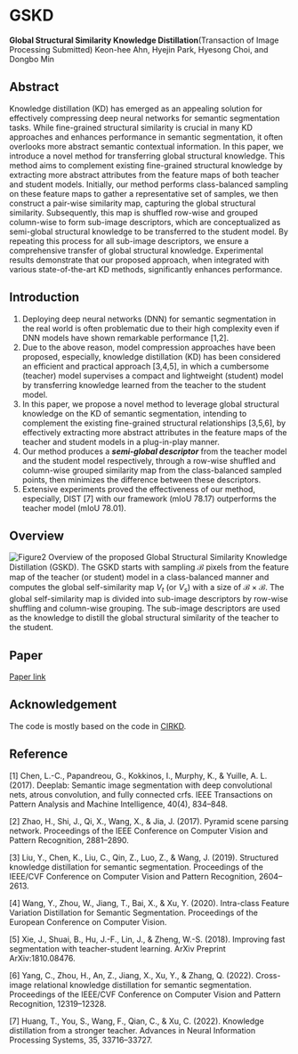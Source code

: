 # GSKD
**Global Structural Similarity Knowledge Distillation**(Transaction of Image Processing Submitted)
Keon-hee Ahn, Hyejin Park, Hyesong Choi, and Dongbo Min

## Abstract
Knowledge distillation (KD) has emerged as an appealing solution for effectively compressing deep neural networks for semantic segmentation tasks. While fine-grained structural similarity is crucial in many KD approaches and enhances performance in semantic segmentation, it often overlooks more abstract semantic contextual information. In this paper, we introduce a novel method for transferring global structural knowledge. This method aims to complement existing fine-grained structural knowledge by extracting more abstract attributes from the feature maps of both teacher and student models. Initially, our method performs class-balanced sampling on these feature maps to gather a representative set of samples, we then construct a pair-wise similarity map, capturing the global structural similarity. Subsequently, this map is shuffled row-wise and grouped column-wise to form sub-image descriptors, which are conceptualized as semi-global structural knowledge to be transferred to the student model. By repeating this process for all sub-image descriptors, we ensure a comprehensive transfer of global structural knowledge. Experimental results demonstrate that our proposed approach, when integrated with various state-of-the-art KD methods, significantly enhances performance. 

## Introduction
1. Deploying deep neural networks (DNN) for semantic segmentation in the real world is often problematic due to their high complexity even if DNN models have shown remarkable performance [1,2].
2. Due to the above reason, model compression approaches have been proposed, especially, knowledge distillation (KD) has been considered an efficient and practical approach [3,4,5], in which a cumbersome (teacher) model supervises a compact and lightweight (student) model by transferring knowledge learned from the teacher to the student model.
3. In this paper, we propose a novel method to leverage global structural knowledge on the KD of semantic segmentation, intending to complement the existing fine-grained structural relationships [3,5,6], by effectively extracting more abstract attributes in the feature maps of the teacher and student models in a plug-in-play manner.
4. Our method produces a ___semi-global descriptor___ from the teacher model and the student model respectively, through a row-wise shuffled and column-wise grouped similarity map from the class-balanced sampled points, then minimizes the difference between these descriptors.
5. Extensive experiments proved the effectiveness of our method, especially, DIST [7] with our framework (mIoU 78.17) outperforms the teacher model (mIoU 78.01).

## Overview
![Figure2](https://github.com/MaryAhn/GSKD/assets/43198379/6f75c4f3-1605-4871-bdf4-3be5ef4e7c15)
Overview of the proposed Global Structural Similarity Knowledge Distillation (GSKD). The GSKD starts with sampling $\mathcal{B}$ pixels from the feature map of the teacher (or student) model in a class-balanced manner and computes the global self-similarity map $V_t$ (or $V_s$) with a size of $\mathcal{B} \times \mathcal{B}$. The global self-similarity map is divided into sub-image descriptors by row-wise shuffling and column-wise grouping. The sub-image descriptors are used as the knowledge to distill the global structural similarity of the teacher to the student.

## Paper
[Paper link](https://drive.google.com/file/d/1BDWb4muBBCQKPDQDr56n8pRqc9RggCSa/view?usp=drive_link)

## Acknowledgement
The code is mostly based on the code in [CIRKD](https://github.com/winycg/CIRKD).

## Reference

[1] Chen, L.-C., Papandreou, G., Kokkinos, I., Murphy, K., & Yuille, A. L. (2017). Deeplab: Semantic image segmentation with deep convolutional nets, atrous convolution, and fully connected crfs. IEEE Transactions on Pattern Analysis and Machine Intelligence, 40(4), 834–848.

[2] Zhao, H., Shi, J., Qi, X., Wang, X., & Jia, J. (2017). Pyramid scene parsing network. Proceedings of the IEEE Conference on Computer Vision and Pattern Recognition, 2881–2890.

[3] Liu, Y., Chen, K., Liu, C., Qin, Z., Luo, Z., & Wang, J. (2019). Structured knowledge distillation for semantic segmentation. Proceedings of the IEEE/CVF Conference on Computer Vision and Pattern Recognition, 2604–2613.

[4] Wang, Y., Zhou, W., Jiang, T., Bai, X., & Xu, Y. (2020). Intra-class Feature Variation Distillation for Semantic Segmentation. Proceedings of the European Conference on Computer Vision.

[5] Xie, J., Shuai, B., Hu, J.-F., Lin, J., & Zheng, W.-S. (2018). Improving fast segmentation with teacher-student learning. ArXiv Preprint ArXiv:1810.08476.

[6] Yang, C., Zhou, H., An, Z., Jiang, X., Xu, Y., & Zhang, Q. (2022). Cross-image relational knowledge distillation for semantic segmentation. Proceedings of the IEEE/CVF Conference on Computer Vision and Pattern Recognition, 12319–12328.

[7] Huang, T., You, S., Wang, F., Qian, C., & Xu, C. (2022). Knowledge distillation from a stronger teacher. Advances in Neural Information Processing Systems, 35, 33716–33727.
